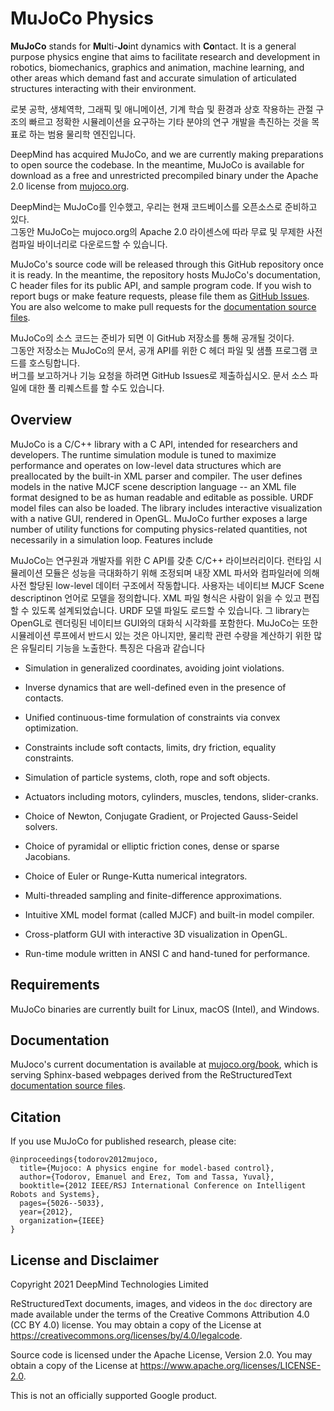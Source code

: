 # MuJoCo Physics

**MuJoCo** stands for **Mu**lti-**Jo**int dynamics with **Co**ntact. It is a
general purpose physics engine that aims to facilitate research and development
in robotics, biomechanics, graphics and animation, machine learning, and other
areas which demand fast and accurate simulation of articulated structures
interacting with their environment. <br>

로봇 공학, 생체역학, 그래픽 및 애니메이션, 기계 학습 및 환경과 상호 작용하는 관절 구조의 빠르고
정확한 시뮬레이션을 요구하는 기타 분야의 연구 개발을 촉진하는 것을 목표로 하는 범용 물리학 엔진입니다.

DeepMind has acquired MuJoCo, and we are currently making preparations to open
source the codebase. In the meantime, MuJoCo is available for download as a free
and unrestricted precompiled binary under the Apache 2.0 license from
[mujoco.org](https://mujoco.org/). <br>

DeepMind는 MuJoCo를 인수했고, 우리는 현재 코드베이스를 오픈소스로 준비하고 있다.<br>
그동안 MuJoCo는 mujoco.org의 Apache 2.0 라이센스에 따라 무료 및 무제한 사전 컴파일 바이너리로 다운로드할 수 있습니다.<br>

MuJoCo's source code will be released through this GitHub repository once it is
ready. In the meantime, the repository hosts MuJoCo's documentation, C header
files for its public API, and sample program code. If you wish to report bugs or
make feature requests, please file them as [GitHub Issues]. You are also
welcome to make pull requests for the [documentation source files].<br>

MuJoCo의 소스 코드는 준비가 되면 이 GitHub 저장소를 통해 공개될 것이다.<br>
그동안 저장소는 MuJoCo의 문서, 공개 API를 위한 C 헤더 파일 및 샘플 프로그램 코드를 호스팅합니다.<br> 
버그를 보고하거나 기능 요청을 하려면 GitHub Issues로 제출하십시오. 문서 소스 파일에 대한 풀 리퀘스트를 할 수도 있습니다.<br>



## Overview

MuJoCo is a C/C++ library with a C API, intended for researchers and developers.
The runtime simulation module is tuned to maximize performance and operates on
low-level data structures which are preallocated by the built-in XML parser and
compiler. The user defines models in the native MJCF scene description language
-- an XML file format designed to be as human readable and editable as possible.
URDF model files can also be loaded. The library includes interactive
visualization with a native GUI, rendered in OpenGL. MuJoCo further exposes a
large number of utility functions for computing physics-related quantities, not
necessarily in a simulation loop. Features include

MuJoCo는 연구원과 개발자를 위한 C API를 갖춘 C/C++ 라이브러리이다.
런타임 시뮬레이션 모듈은 성능을 극대화하기 위해 조정되며 내장 XML 파서와 컴파일러에 의해 사전 할당된 low-level 데이터 구조에서 작동합니다.
사용자는 네이티브 MJCF Scene descriptinon 언어로 모델을 정의합니다. XML 파일 형식은 사람이 읽을 수 있고 편집할 수 있도록 설계되었습니다.
URDF 모델 파일도 로드할 수 있습니다. 그 library는 OpenGL로 렌더링된 네이티브 GUI와의 대화식 시각화를 포함한다.
MuJoCo는 또한 시뮬레이션 루프에서 반드시 있는 것은 아니지만, 물리학 관련 수량을 계산하기 위한 많은 유틸리티 기능을 노출한다. 특징은 다음과 같습니다


-   Simulation in generalized coordinates, avoiding joint violations.

-   Inverse dynamics that are well-defined even in the presence of contacts.

-   Unified continuous-time formulation of constraints via convex optimization.

-   Constraints include soft contacts, limits, dry friction, equality
    constraints.

-   Simulation of particle systems, cloth, rope and soft objects.

-   Actuators including motors, cylinders, muscles, tendons, slider-cranks.

-   Choice of Newton, Conjugate Gradient, or Projected Gauss-Seidel solvers.

-   Choice of pyramidal or elliptic friction cones, dense or sparse Jacobians.

-   Choice of Euler or Runge-Kutta numerical integrators.

-   Multi-threaded sampling and finite-difference approximations.

-   Intuitive XML model format (called MJCF) and built-in model compiler.

-   Cross-platform GUI with interactive 3D visualization in OpenGL.

-   Run-time module written in ANSI C and hand-tuned for performance.


## Requirements

MuJoCo binaries are currently built for Linux, macOS (Intel), and Windows.


## Documentation

MuJoco's current documentation is available at [mujoco.org/book], which is
serving Sphinx-based webpages derived from the ReStructuredText
[documentation source files].


## Citation

If you use MuJoCo for published research, please cite:

```
@inproceedings{todorov2012mujoco,
  title={Mujoco: A physics engine for model-based control},
  author={Todorov, Emanuel and Erez, Tom and Tassa, Yuval},
  booktitle={2012 IEEE/RSJ International Conference on Intelligent Robots and Systems},
  pages={5026--5033},
  year={2012},
  organization={IEEE}
}
```


## License and Disclaimer

Copyright 2021 DeepMind Technologies Limited

ReStructuredText documents, images, and videos in the `doc` directory are made
available under the terms of the Creative Commons Attribution 4.0 (CC BY 4.0)
license. You may obtain a copy of the License at
https://creativecommons.org/licenses/by/4.0/legalcode.

Source code is licensed under the Apache License, Version 2.0. You may obtain a
copy of the License at https://www.apache.org/licenses/LICENSE-2.0.

This is not an officially supported Google product.


[GitHub Issues]: https://github.com/deepmind/mujoco/issues
[documentation source files]: https://github.com/deepmind/mujoco/tree/main/doc
[mujoco.org/book]: https://mujoco.org/book

